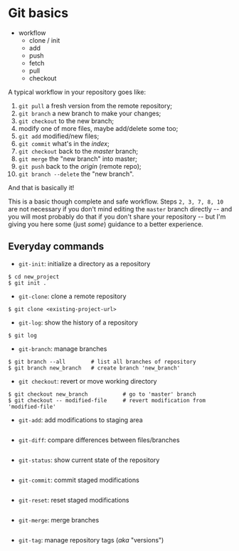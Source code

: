 # Git basics

* workflow
  * clone / init
  * add
  * push
  * fetch
  * pull
  * checkout

A typical workflow in your repository goes like:
1. `git pull` a fresh version from the remote repository;
2. `git branch` a new branch to make your changes;
3. `git checkout` to the new branch;
4. modify one of more files, maybe add/delete some too;
5. `git add` modified/new files;
6. `git commit` what's in the _index_;
7. `git checkout` back to the _master_ branch;
8. `git merge` the "new branch" into master;
9. `git push` back to the _origin_ (remote repo);
10. `git branch --delete` the "new branch".

And that is basically it!

This is a basic though complete and safe workflow. Steps `2, 3, 7, 8, 10` are
not necessary if you don't mind editing the `master` branch directly -- and
you will most probably do that if you don't share your repository -- but I'm
giving you here some (just _some_) guidance to a better experience.


## Everyday commands

* `git-init`: initialize a directory as a repository
```
$ cd new_project
$ git init .
```

* `git-clone`: clone a remote repository
```
$ git clone <existing-project-url>
```

* `git-log`: show the history of a repository
```
$ git log
```

* `git-branch`: manage branches
```
$ git branch --all        # list all branches of repository
$ git branch new_branch   # create branch 'new_branch'
```

* `git checkout`: revert or move working directory
```
$ git checkout new_branch           # go to 'master' branch
$ git checkout -- modified-file     # revert modification from 'modified-file'
```

* `git-add`: add modifications to staging area
```
```

* `git-diff`: compare differences between files/branches
```
```

* `git-status`: show current state of the repository
```
```

* `git-commit`: commit staged modifications
```
```

* `git-reset`: reset staged modifications
```
```

* `git-merge`: merge branches
```
```

* `git-tag`: manage repository tags (_aka_ "versions")
```
```
